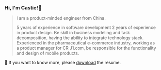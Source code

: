 ### Hi, I'm Castie!👋

> I am a product-minded engineer from China.
>
> 5 years of experience in software development
> 2 years of experience in product design.
> Be skill in business modeling and task decomposition, having the ability to integrate technology stack.
> Experienced in the pharmaceutical e-commerce industry, working as a product manager for CR J1.com, be responsible for the functionality and design of mobile products.

🔗 If you want to know more, please <a href="./Resume-Zhu_Shuangquan.pdf">download</a> the resume.
